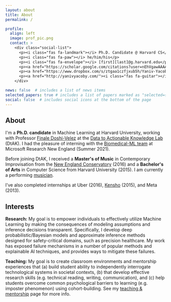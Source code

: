 ```yaml
---
layout: about
title: About
permalink: /

profile:
  align: left
  image: prof_pic.png
  contact: >
    <div class="social-list">
      <p><i class="fas fa-landmark"></i> Ph.D. Candidate @ Harvard CS</p>
      <p><i class="fas fa-paw"></i> he/him/his</p>
      <p><i class="fas fa-envelope"></i> [first][last]@g.harvard.edu</p>
      <p><a href="https://scholar.google.com/citations?user=nEhVgawAAAAJ&hl=en"><i class="fas fa-graduation-cap"></i> google scholar</a></p> <!-- ai ai-google-scholar-square -->
      <p><a href="https://www.dropbox.com/s/ztgaa1czfjxub5h/Yaniv-Yacoby-cv.pdf?dl=0"><i class="fas fa-seedling"></i> curriculum vitae</a></p>      
      <p><a href="http://yanivyacoby.com/"><i class="fas fa-guitar"></i> music</a></p>      
    </div>

news: false  # includes a list of news items
selected_papers: true # includes a list of papers marked as "selected={true}"
social: false  # includes social icons at the bottom of the page
---
```



## About

I'm a **Ph.D. candidate** in Machine Learning at Harvard University, 
working with Professor [Finale Doshi-Velez](https://finale.seas.harvard.edu/)
at the [Data to Actionable Knowledge Lab](https://dtak.github.io/) (DtAK).
I had the pleasure of interning with the [Biomedical-ML team](https://www.microsoft.com/en-us/research/theme/biomedical-ml/) at Microsoft Research New England (Summer 2021).

Before joining DtAK, I received a **Master's of Music** in Contemporary Improvisation from the [New England Conservatory](https://necmusic.edu/dual-degree-programs) (2016) and a **Bachelor's of Arts** in Computer Science from Harvard University (2015). I am currently a performing [musician](http://yanivyacoby.com/).

I've also completed internships at Uber (2016), [Kensho](https://www.kensho.com/) (2015), and Meta (2013).


## Interests

**Research:** My goal is to empower individuals to effectively utilize Machine Learning by making the consequences of modeling assumptions and inference decisions transparent.
Specifically, I develop deep probabilistic/Bayesian models and approximate inference methods designed for safety-critical domains, such as precision healthcare.
My work has exposed failure mechanisms in a number of popular methods and explainable AI techniques, and provides ways to mitigate these failures.

**Teaching:** My goal is to create classroom environments and mentorship experiences that (a) build student ability to independently interrogate technological systems in societal contexts, (b) that develop effective research skills (e.g. technical reading, writing, communication), and (c) help students overcome common psychological barriers to learning (e.g. imposter phenomenon) using cohort-building. See my [teaching & mentorship](/teaching) page for more info.


